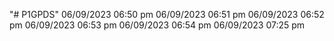 "# P1GPDS" 
06/09/2023 06:50 pm
06/09/2023 06:51 pm
06/09/2023 06:52 pm
06/09/2023 06:53 pm
06/09/2023 06:54 pm
06/09/2023 07:25 pm

